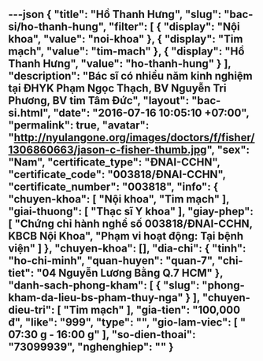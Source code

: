 ---json
{
    "title": "Hồ Thanh Hưng",
    "slug": "bac-si/ho-thanh-hung",
    "filter": [
        {
            "display": "Nội khoa",
            "value": "noi-khoa"
        },
        {
            "display": "Tim mạch",
            "value": "tim-mach"
        },
        {
            "display": "Hồ Thanh Hưng",
            "value": "ho-thanh-hung"
        }
    ],
    "description": "Bác sĩ có nhiều năm kinh nghiệm tại ĐHYK Phạm Ngọc Thạch, BV Nguyễn Tri Phương, BV tim Tâm Đức",
    "layout": "bac-si.html",
    "date": "2016-07-16 10:05:10 +07:00",
    "permalink": true,
    "avatar": "http://nyulangone.org/images/doctors/f/fisher/1306860663/jason-c-fisher-thumb.jpg",
    "sex": "Nam",
    "certificate_type": "ĐNAI-CCHN",
    "certificate_code": "003818/ĐNAI-CCHN",
    "certificate_number": "003818",
    "info": {
        "chuyen-khoa": [
            "Nội khoa",
            "Tim mạch"
        ],
        "giai-thuong": [
            "Thạc sĩ Y khoa"
        ],
        "giay-phep": [
            "Chứng chỉ hành nghề số 003818/ĐNAI-CCHN, KBCB Nội Khoa",
            "Phạm vi hoạt động: Tại bệnh viện"
        ]
    },
    "chuyen-khoa": [],
    "dia-chi": {
        "tinh": "ho-chi-minh",
        "quan-huyen": "quan-7",
        "chi-tiet": "04 Nguyễn Lương Bằng Q.7 HCM"
    },
    "danh-sach-phong-kham": [
        {
            "slug": "phong-kham-da-lieu-bs-pham-thuy-nga"
        }
    ],
    "chuyen-dieu-tri": [
        "Tim mạch"
    ],
    "gia-tien": "100,000 đ",
    "like": "999",
    "type": "",
    "gio-lam-viec": [
        " 07:30 g - 16:00 g"
    ],
    "so-dien-thoai": "73099939",
    "nghenghiep": ""
}
---
